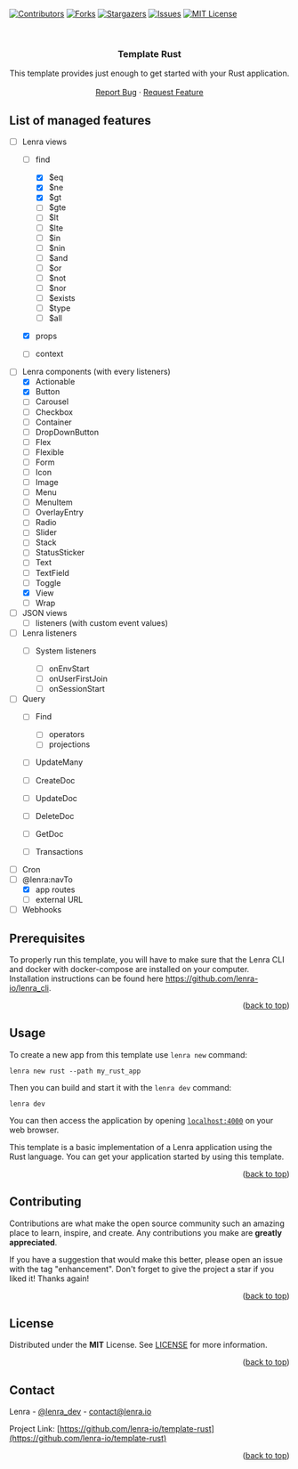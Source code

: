 <div id="top"></div>
<!--
*** This README was created with https://github.com/othneildrew/Best-README-Template
-->

<!-- PROJECT SHIELDS -->

[![Contributors][contributors-shield]][contributors-url]
[![Forks][forks-shield]][forks-url]
[![Stargazers][stars-shield]][stars-url]
[![Issues][issues-shield]][issues-url]
[![MIT License][license-shield]][license-url]

<!-- PROJECT LOGO -->

<br />
<div align="center">

<h3 align="center">Template Rust</h3>

<p align="center">
    This template provides just enough to get started with your Rust application.
    <br />
    <br />
    <a href="https://github.com/lenra-io/template-rust/issues">Report Bug</a>
    ·
    <a href="https://github.com/lenra-io/template-rust/issues">Request Feature</a>
  </p>
</div>

## List of managed features

- [ ] Lenra views
  - [ ] find

    - [X] $eq
    - [X] $ne
    - [X] $gt
    - [ ] $gte
    - [ ] $lt
    - [ ] $lte
    - [ ] $in
    - [ ] $nin
    - [ ] $and
    - [ ] $or
    - [ ] $not
    - [ ] $nor
    - [ ] $exists
    - [ ] $type
    - [ ] $all
  - [X] props
  - [ ] context
- [ ] Lenra components (with every listeners)
  - [X] Actionable
  - [X] Button
  - [ ] Carousel
  - [ ] Checkbox
  - [ ] Container
  - [ ] DropDownButton
  - [ ] Flex
  - [ ] Flexible
  - [ ] Form
  - [ ] Icon
  - [ ] Image
  - [ ] Menu
  - [ ] MenuItem
  - [ ] OverlayEntry
  - [ ] Radio
  - [ ] Slider
  - [ ] Stack
  - [ ] StatusSticker
  - [ ] Text
  - [ ] TextField
  - [ ] Toggle
  - [X] View
  - [ ] Wrap
- [ ] JSON views
  - [ ] listeners (with custom event values)
- [ ] Lenra listeners
  - [ ] System listeners

    - [ ] onEnvStart
    - [ ] onUserFirstJoin
    - [ ] onSessionStart

    <!-- - [ ] onSessionStop
    - [ ] onUserLeave
    - [ ] onEnvStop -->
- [ ] Query
  - [ ] Find

    - [ ] operators
    - [ ] projections

    <!-- - [ ] options -->
  - [ ] UpdateMany
  - [ ] CreateDoc
  - [ ] UpdateDoc
  - [ ] DeleteDoc
  - [ ] GetDoc
  - [ ] Transactions
- [ ] Cron
- [ ] @lenra:navTo
  - [X] app routes
  - [ ] external URL
- [ ] Webhooks

<!-- GETTING STARTED -->

## Prerequisites

To properly run this template, you will have to make sure that the Lenra CLI and docker with docker-compose are installed on your computer.
Installation instructions can be found here https://github.com/lenra-io/lenra_cli.

<p align="right">(<a href="#top">back to top</a>)</p>

<!-- USAGE EXAMPLES -->

## Usage

To create a new app from this template use `lenra new` command:

```console
lenra new rust --path my_rust_app
```

Then you can build and start it with the `lenra dev` command:

```console
lenra dev
```

You can then access the application by opening [`localhost:4000`](http://localhost:4000) on your web browser.

This template is a basic implementation of a Lenra application using the Rust language. You can get your application started by using this template.

<p align="right">(<a href="#top">back to top</a>)</p>

<!-- CONTRIBUTING -->

## Contributing

Contributions are what make the open source community such an amazing place to learn, inspire, and create. Any contributions you make are **greatly appreciated**.

If you have a suggestion that would make this better, please open an issue with the tag "enhancement".
Don't forget to give the project a star if you liked it! Thanks again!

<p align="right">(<a href="#top">back to top</a>)</p>

<!-- LICENSE -->

## License

Distributed under the **MIT** License. See [LICENSE](./LICENSE) for more information.

<p align="right">(<a href="#top">back to top</a>)</p>

<!-- CONTACT -->

## Contact

Lenra - [@lenra_dev](https://twitter.com/lenra_dev) - contact@lenra.io

Project Link: [https://github.com/lenra-io/template-rust](https://github.com/lenra-io/template-rust)

<p align="right">(<a href="#top">back to top</a>)</p>

<!-- MARKDOWN LINKS & IMAGES -->

<!-- https://www.markdownguide.org/basic-syntax/#reference-style-links -->

[contributors-shield]: https://img.shields.io/github/contributors/lenra-io/template-rust.svg?style=for-the-badge
[contributors-url]: https://github.com/lenra-io/template-rust/graphs/contributors
[forks-shield]: https://img.shields.io/github/forks/lenra-io/template-rust.svg?style=for-the-badge
[forks-url]: https://github.com/lenra-io/template-rust/network/members
[stars-shield]: https://img.shields.io/github/stars/lenra-io/template-rust.svg?style=for-the-badge
[stars-url]: https://github.com/lenra-io/template-rust/stargazers
[issues-shield]: https://img.shields.io/github/issues/lenra-io/template-rust.svg?style=for-the-badge
[issues-url]: https://github.com/lenra-io/template-rust/issues
[license-shield]: https://img.shields.io/github/license/lenra-io/template-rust.svg?style=for-the-badge
[license-url]: https://github.com/lenra-io/template-rust/blob/master/LICENSE
